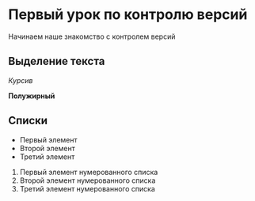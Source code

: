 # Первый урок по контролю версий

Начинаем наше знакомство с контролем версий

## Выделение текста

*Курсив*

**Полужирный**

## Списки

* Первый элемент
* Второй элемент
* Третий элемент

1. Первый элемент нумерованного списка
2. Второй элемент нумерованного списка
3. Третий элемент нумерованного списка